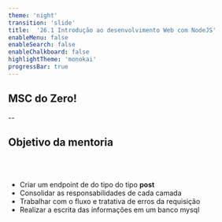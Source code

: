 ```yaml
---
theme: 'night'
transition: 'slide'
title:  '26.1 Introdução ao desenvolvimento Web com NodeJS'
enableMenu: false
enableSearch: false
enableChalkboard: false
highlightTheme: 'monokai'
progressBar: true
---
```


## MSC do Zero!


--

## Objetivo da mentoria
<br>
<br>

- Criar um endpoint de do tipo do tipo **post**
- Consolidar as responsabilidades de cada camada
- Trabalhar com o fluxo e tratativa de erros da requisição
- Realizar a escrita das informações em um banco mysql